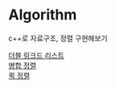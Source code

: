 # Algorithm
c++로 자료구조, 정렬 구현해보기

[더블 링크드 리스트](https://zenith-dove-3ba.notion.site/List-T-Double-Linked-List-fb0bfe67925548e286acb2ff1138ca92)<br>
[병합 정렬](https://zenith-dove-3ba.notion.site/Merge-Sort-66e1e252ce7f42c8ada4a3986237a047)<br>
[퀵 정렬](https://zenith-dove-3ba.notion.site/Quick-Sort-7c554507c2234f83a451afe6c077aceb)<br>
